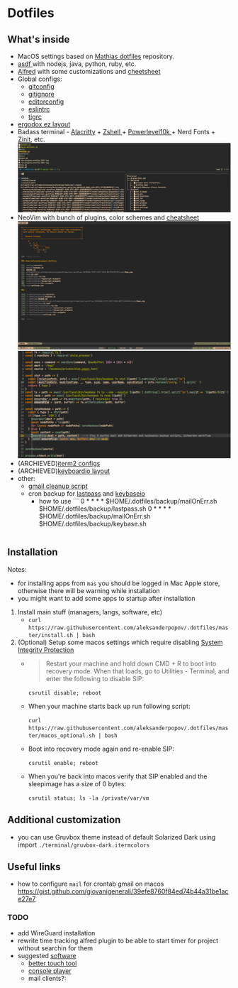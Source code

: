 # Dotfiles

## What's inside

* MacOS settings based on [Mathias dotfiles](https://github.com/mathiasbynens/dotfiles) repository.
* [ asdf ](https://github.com/asdf-vm/asdf) with nodejs, java, python, ruby, etc.
* [Alfred](https://www.alfredapp.com/) with some customizations and [cheetsheet](alfred.md)
* Global configs:
  * [gitconfig](./configs/gitconfig)
  * [gitignore](./configs/gitignore)
  * [editorconfig](./configs/editorconfig)
  * [eslintrc](./configs/eslintrc)
  * [tigrc](./configs/tigrc)
* [ergodox ez layout](https://configure.ergodox-ez.com/ergodox-ez/layouts/QaJY3/latest/0)
* Badass terminal - [Alacritty](https://github.com/alacritty/alacritty) + [ Zshell ](https://en.wikipedia.org/wiki/Z_shell) + [ Powerlevel10k ](https://github.com/romkatv/powerlevel10k) + Nerd Fonts + [Zinit](https://github.com/zdharma/zinit), etc.
![screenshot](files/terminal.png)
* NeoVim with bunch of plugins, color schemes and [cheatsheet](vim.md)
![screenhot1](files/nvim1.png)
![screenhot2](files/nvim2.png)
* (ARCHIEVED)[iterm2 configs](./terminal/iterm2/)
* (ARCHIEVED)[keyboardio layout](http://www.keyboard-layout-editor.com/#/gists/4782bb723fbd9c12adfc23d293e9af0c)
* other:
  * [gmail cleanup script](./gmail-script.js)
  * cron backup for [lastpass](./backup/lastpass.sh) and [keybaseio](./backup/keybase.sh)
    * how to use ```
        0 * * * * $HOME/.dotfiles/backup/mailOnErr.sh $HOME/.dotfiles/backup/lastpass.sh
        0 * * * * $HOME/.dotfiles/backup/mailOnErr.sh $HOME/.dotfiles/backup/keybase.sh
      ```

## Installation

Notes:

* for installing apps from `mas` you should be logged in Mac Apple store,
otherwise there will be warning while installation
* you might want to add some apps to startup after installation

1. Install main stuff (managers, langs, software, etc)
   * `curl https://raw.githubusercontent.com/aleksanderpopov/.dotfiles/master/install.sh | bash`
2. (Optional) Setup some macos settings which require disabling [System Integrity Protection](https://christianvarga.com/how-to-delete-sleepimage-on-macos-high-sierra/)
   * > Restart your machine and hold down CMD + R to boot into recovery mode.
     > When that loads, go to Utilities - Terminal,
     > and enter the following to disable SIP:

      `csrutil disable; reboot`

   * When your machine starts back up run following script:

      `curl https://raw.githubusercontent.com/aleksanderpopov/.dotfiles/master/macos_optional.sh | bash`

   * Boot into recovery mode again and re-enable SIP:

      `csrutil enable; reboot`

   * When you're back into macos verify that SIP enabled and the sleepimage has a size of 0 bytes:

      `csrutil status; ls -la /private/var/vm`

## Additional customization

* you can use Gruvbox theme instead of default Solarized Dark using import `./terminal/gruvbox-dark.itermcolors`

## Useful links
* how to configure `mail` for crontab gmail on macos https://gist.github.com/giovanigenerali/39efe8760f84ed74b44a31be1ace27e7
### TODO

* add WireGuard installation
* rewrite time tracking alfred plugin to be able to start timer for project without searchin for them
* suggested [software](https://github.com/jaywcjlove/awesome-mac)
  * [better touch tool](https://folivora.ai)
  * [console player](https://cmus.github.io/#features)
  * mail clients?:


